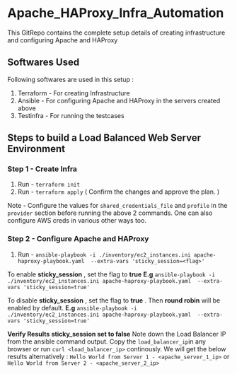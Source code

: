 # Apache_HAProxy_Infra_Automation
This GitRepo contains the complete setup details of creating infrastructure and configuring Apache and HAProxy

## Softwares Used  
Following softwares are used in this setup : 
1. Terraform - For creating Infrastructure
2. Ansible - For configuring Apache and HAProxy in the servers created above
3. Testinfra - For running the testcases

## Steps to build a Load Balanced Web Server Environment
### Step 1 - Create Infra
1. Run - `terraform init`
2. Run - `terraform apply` ( Confirm the changes and approve the plan. )

Note - Configure the values for `shared_credentials_file` and `profile` in the `provider` section before running the above 2 commands. One can also configure AWS creds in various other ways too. 

### Step 2 - Configure Apache and HAProxy

1. Run - `ansible-playbook -i ./inventory/ec2_instances.ini apache-haproxy-playbook.yaml  --extra-vars 'sticky_session=<flag>'`


To enable **sticky_session** , set the flag to **true**
**E.g** `ansible-playbook -i ./inventory/ec2_instances.ini apache-haproxy-playbook.yaml  --extra-vars 'sticky_session=true'`

To disable **sticky_session** , set the flag to **true** . Then **round robin** will be enabled by default. 
**E.g** `ansible-playbook -i ./inventory/ec2_instances.ini apache-haproxy-playbook.yaml  --extra-vars 'sticky_session=true'`

**Verify Results**
**sticky_session set to false**
Note down the Load Balancer IP from the ansible command output.
Copy the `load_balancer_ip`in any browser or run `curl <load_balancer_ip>` continously. We will get the below results alternatively : 
`Hello World from Server 1 - <apache_server_1_ip>`
or
`Hello World from Server 2 - <apache_server_2_ip>`
